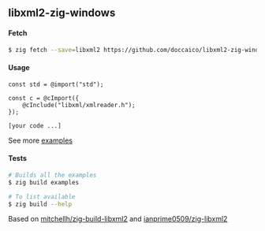 ## libxml2-zig-windows

#### Fetch
```sh
$ zig fetch --save=libxml2 https://github.com/doccaico/libxml2-zig-windows/archive/<git-commit-hash>.tar.gz
```

#### Usage
```zig
const std = @import("std");

const c = @cImport({
    @cInclude("libxml/xmlreader.h");
});

[your code ...]
```
See more [examples](https://github.com/doccaico/libxml2-zig-windows/tree/main/examples)

#### Tests
```sh
# Builds all the examples
$ zig build examples

# To list available
$ zig build --help
```

Based on [mitchellh/zig-build-libxml2](https://github.com/mitchellh/zig-build-libxml2) and [ianprime0509/zig-libxml2](https://github.com/ianprime0509/zig-libxml2)
